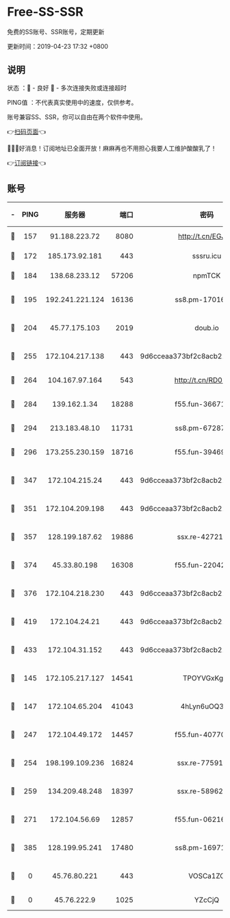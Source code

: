 # Free-SS-SSR

免费的SS账号、SSR账号，定期更新

更新时间：2019-04-23 17:32 +0800

## 说明

状态     ：🙂 - 良好 🙁 - 多次连接失败或连接超时

PING值   ：不代表真实使用中的速度，仅供参考。

账号兼容SS、SSR，你可以自由在两个软件中使用。

👉[扫码页面](https://liesauer.github.io/Free-SS-SSR/)👈

🎉🎉🎉好消息！订阅地址已全面开放！麻麻再也不用担心我要人工维护酸酸乳了！

👉[订阅链接](https://www.liesauer.net/yogurt/subscribe?ACCESS_TOKEN=DAYxR3mMaZAsaqUb)👈

## 账号

|-|PING|服务器|端口|密码|加密方式|区域|
|:----:|:----:|:-----:|-----:|:----:|:----:|:----:|
|🙂|157|91.188.223.72|8080|http://t.cn/EGJIyrl|rc4-md5|RU|
|🙂|172|185.173.92.181|443|sssru.icu|rc4-md5|RU|
|🙂|184|138.68.233.12|57206|npmTCK|rc4-md5|US|
|🙂|195|192.241.221.124|16136|ss8.pm-17016090|aes-256-cfb|US|
|🙂|204|45.77.175.103|2019|doub.io|aes-128-ctr|SG|
|🙂|255|172.104.217.138|443|9d6cceaa373bf2c8acb22e60b6a58be6|aes-256-cfb|US|
|🙂|264|104.167.97.164|543|http://t.cn/RD0D7sx|rc4-md5|CA|
|🙂|284|139.162.1.34|18288|f55.fun-36671353|aes-256-cfb|SG|
|🙂|294|213.183.48.10|11731|ss8.pm-67287646|rc4-md5|RU|
|🙂|296|173.255.230.159|18716|f55.fun-39469519|aes-256-cfb|US|
|🙂|347|172.104.215.24|443|9d6cceaa373bf2c8acb22e60b6a58be6|aes-256-cfb|US|
|🙂|351|172.104.209.198|443|9d6cceaa373bf2c8acb22e60b6a58be6|aes-256-cfb|US|
|🙂|357|128.199.187.62|19886|ssx.re-42721039|aes-256-cfb|SG|
|🙂|374|45.33.80.198|16308|f55.fun-22042256|aes-256-cfb|US|
|🙂|376|172.104.218.230|443|9d6cceaa373bf2c8acb22e60b6a58be6|aes-256-cfb|US|
|🙂|419|172.104.24.21|443|9d6cceaa373bf2c8acb22e60b6a58be6|aes-256-cfb|US|
|🙂|433|172.104.31.152|443|9d6cceaa373bf2c8acb22e60b6a58be6|aes-256-cfb|US|
|🙂|145|172.105.217.127|14541|TPOYVGxKglpi|aes-256-cfb|JP|
|🙂|147|172.104.65.204|41043|4hLyn6uOQ3hU|aes-256-cfb|JP|
|🙂|247|172.104.49.172|14457|f55.fun-40770290|aes-256-cfb|SG|
|🙂|254|198.199.109.236|16824|ssx.re-77591360|aes-256-cfb|US|
|🙂|259|134.209.48.248|18397|ssx.re-58962936|aes-256-cfb|US|
|🙂|271|172.104.56.69|12857|f55.fun-06216036|aes-256-cfb|SG|
|🙂|385|128.199.95.241|17480|ss8.pm-16971643|aes-256-cfb|SG|
|🙁|0|45.76.80.221|443|VOSCa1ZG|aes-256-cfb|DE|
|🙁|0|45.76.222.9|1025|YZcCjQ|rc4-md5|JP|
